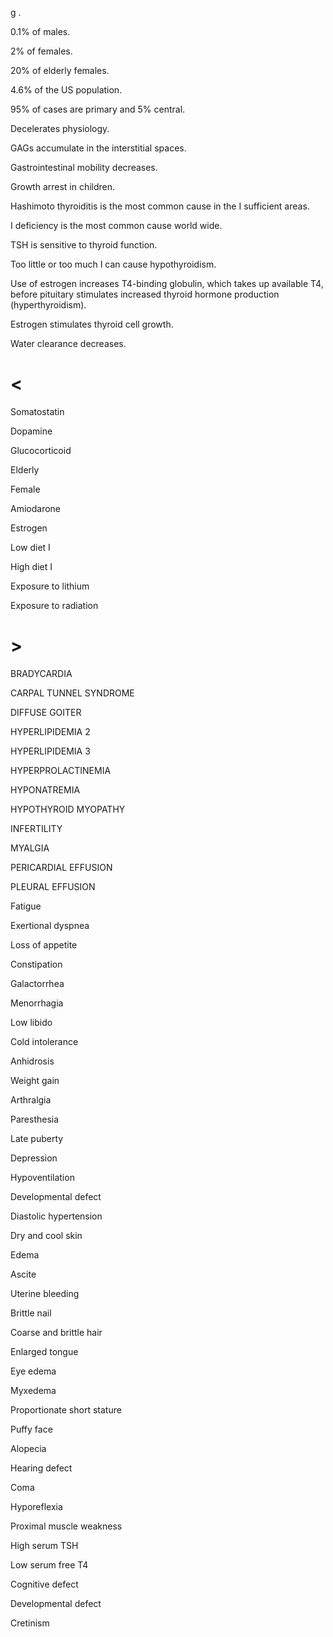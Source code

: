 g .

0.1% of males.

2% of females.

20% of elderly females.

4.6% of the US population.

95% of cases are primary and 5% central.

Decelerates physiology.

GAGs accumulate in the interstitial spaces.

Gastrointestinal mobility decreases.

Growth arrest in children.

Hashimoto thyroiditis is the most common cause in the I sufficient areas.

I deficiency is the most common cause world wide.

TSH is sensitive to thyroid function.

Too little or too much I can cause hypothyroidism.

Use of estrogen increases T4-binding globulin, which takes up available T4, before pituitary stimulates increased thyroid hormone production (hyperthyroidism).

Estrogen stimulates thyroid cell growth.

Water clearance decreases.

# <

Somatostatin

Dopamine

Glucocorticoid

Elderly

Female

Amiodarone

Estrogen

Low diet I

High diet I

Exposure to lithium

Exposure to radiation

# >

BRADYCARDIA

CARPAL TUNNEL SYNDROME

DIFFUSE GOITER

HYPERLIPIDEMIA 2

HYPERLIPIDEMIA 3

HYPERPROLACTINEMIA

HYPONATREMIA

HYPOTHYROID MYOPATHY

INFERTILITY

MYALGIA

PERICARDIAL EFFUSION

PLEURAL EFFUSION

Fatigue

Exertional dyspnea

Loss of appetite

Constipation

Galactorrhea

Menorrhagia

Low libido

Cold intolerance

Anhidrosis

Weight gain

Arthralgia

Paresthesia

Late puberty

Depression

Hypoventilation

Developmental defect

Diastolic hypertension

Dry and cool skin

Edema

Ascite

Uterine bleeding

Brittle nail

Coarse and brittle hair

Enlarged tongue

Eye edema

Myxedema

Proportionate short stature

Puffy face

Alopecia

Hearing defect

Coma

Hyporeflexia

Proximal muscle weakness

High serum TSH

Low serum free T4

Cognitive defect

Developmental defect

Cretinism
